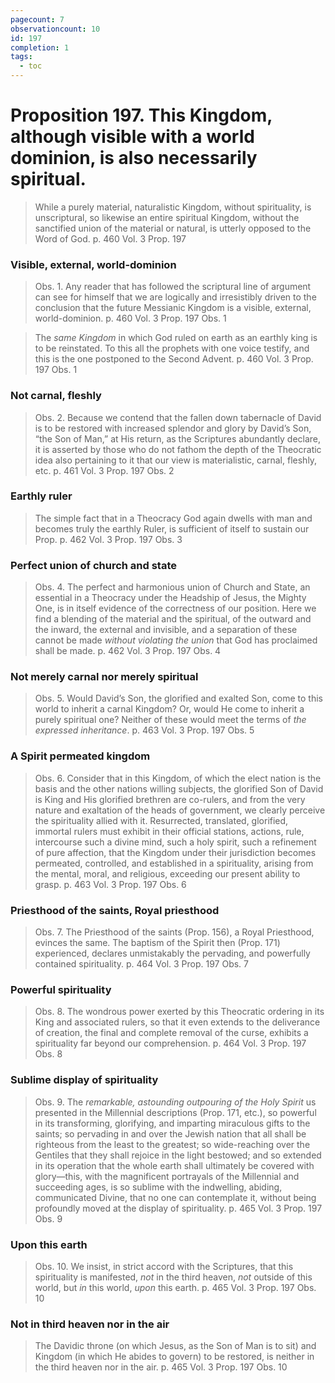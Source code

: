 ```yaml
---
pagecount: 7
observationcount: 10
id: 197
completion: 1
tags:
  - toc
---
```

# Proposition 197. This Kingdom, although visible with a world dominion, is also necessarily spiritual.

>While a purely material, naturalistic Kingdom, without spirituality, is unscriptural, so likewise an entire spiritual Kingdom, without the sanctified union of the material or natural, is utterly opposed to the Word of God.
>p. 460 Vol. 3 Prop. 197
### Visible, external, world-dominion
>Obs. 1. Any reader that has followed the scriptural line of argument can see for himself that we are logically and irresistibly driven to the conclusion that the future Messianic Kingdom is a visible, external, world-dominion.
>p. 460 Vol. 3 Prop. 197 Obs. 1

>The *same Kingdom* in which God ruled on earth as an earthly king is to be reinstated. To this all the prophets with one voice testify, and this is the one postponed to the Second Advent.
>p. 460 Vol. 3 Prop. 197 Obs. 1
### Not carnal, fleshly
>Obs. 2. Because we contend that the fallen down tabernacle of David is to be restored with increased splendor and glory by David’s Son, “the Son of Man,” at His return, as the Scriptures abundantly declare, it is asserted by those who do not fathom the depth of the Theocratic idea also pertaining to it that our view is materialistic, carnal, fleshly, etc.
>p. 461 Vol. 3 Prop. 197 Obs. 2
### Earthly ruler
>The simple fact that in a Theocracy God again dwells with man and becomes truly the earthly Ruler, is sufficient of itself to sustain our Prop.
>p. 462 Vol. 3 Prop. 197 Obs. 3
### Perfect union of church and state
>Obs. 4. The perfect and harmonious union of Church and State, an essential in a Theocracy under the Headship of Jesus, the Mighty One, is in itself evidence of the correctness of our position. Here we find a blending of the material and the spiritual, of the outward and the inward, the external and invisible, and a separation of these cannot be made *without violating the union* that God has proclaimed shall be made.
>p. 462 Vol. 3 Prop. 197 Obs. 4
### Not merely carnal nor merely spiritual
>Obs. 5. Would David’s Son, the glorified and exalted Son, come to this world to inherit a carnal Kingdom? Or, would He come to inherit a purely spiritual one? Neither of these would meet the terms of *the expressed inheritance*.
>p. 463 Vol. 3 Prop. 197 Obs. 5
### A Spirit permeated kingdom
>Obs. 6. Consider that in this Kingdom, of which the elect nation is the basis and the other nations willing subjects, the glorified Son of David is King and His glorified brethren are co-rulers, and from the very nature and exaltation of the heads of government, we clearly perceive the spirituality allied with it. Resurrected, translated, glorified, immortal rulers must exhibit in their official stations, actions, rule, intercourse such a divine mind, such a holy spirit, such a refinement of pure affection, that the Kingdom under their jurisdiction becomes permeated, controlled, and established in a spirituality, arising from the mental, moral, and religious, exceeding our present ability to grasp.
>p. 463 Vol. 3 Prop. 197 Obs. 6
### Priesthood of the saints, Royal priesthood
>Obs. 7. The Priesthood of the saints (Prop. 156), a Royal Priesthood, evinces the same. The baptism of the Spirit then (Prop. 171) experienced, declares unmistakably the pervading, and powerfully contained spirituality.
>p. 464 Vol. 3 Prop. 197 Obs. 7
### Powerful spirituality
>Obs. 8. The wondrous power exerted by this Theocratic ordering in its King and associated rulers, so that it even extends to the deliverance of creation, the final and complete removal of the curse, exhibits a spirituality far beyond our comprehension.
>p. 464 Vol. 3 Prop. 197 Obs. 8
### Sublime display of spirituality
>Obs. 9. The *remarkable, astounding outpouring of the Holy Spirit* us presented in the Millennial descriptions (Prop. 171, etc.), so powerful in its transforming, glorifying, and imparting miraculous gifts to the saints; so pervading in and over the Jewish nation that all shall be righteous from the least to the greatest; so wide-reaching over the Gentiles that they shall rejoice in the light bestowed; and so extended in its operation that the whole earth shall ultimately be covered with glory—this, with the magnificent portrayals of the Millennial and succeeding ages, is so sublime with the indwelling, abiding, communicated Divine, that no one can contemplate it, without being profoundly moved at the display of spirituality.
>p. 465 Vol. 3 Prop. 197 Obs. 9
### Upon this earth
>Obs. 10. We insist, in strict accord with the Scriptures, that this spirituality is manifested, *not* in the third heaven, *not* outside of this world, but *in* this world, *upon* this earth.
>p. 465 Vol. 3 Prop. 197 Obs. 10
### Not in third heaven nor in the air
>The Davidic throne (on which Jesus, as the Son of Man is to sit) and Kingdom (in which He abides to govern) to be restored, is neither in the third heaven nor in the air.
>p. 465 Vol. 3 Prop. 197 Obs. 10